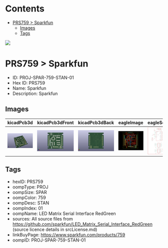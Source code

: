 



Contents
========

* [PRS759 > Sparkfun](#prs759--sparkfun)
	* [Images](#images)
	* [Tags](#tags)
  
![][im]
# PRS759 > Sparkfun

- ID: PROJ-SPAR-759-STAN-01
- Hex ID: PRS759
- Name: Sparkfun
- Description: Sparkfun

## Images
  
  

|kicadPcb3d|kicadPcb3dFront|kicadPcb3dBack|eagleImage|eagleSchemImage|
| :---: | :---: | :---: | :---: | :---: |
|[![kicadPcb3d](kicadPcb3d_140.png)](kicadPcb3d.png)|[![kicadPcb3dFront](kicadPcb3dFront_140.png)](kicadPcb3dFront.png)|[![kicadPcb3dBack](kicadPcb3dBack_140.png)](kicadPcb3dBack.png)|[![eagleImage](eagleImage_140.png)](eagleImage.png)|[![eagleSchemImage](eagleSchemImage_140.png)](eagleSchemImage.png)|

## Tags

- hexID: PRS759
- oompType: PROJ
- oompSize: SPAR
- oompColor: 759
- oompDesc: STAN
- oompIndex: 01
- oompName: LED Matrix Serial Interface RedGreen
- sources: All source files from https://github.com/sparkfun/LED_Matrix_Serial_Interface_RedGreen (source licence details in srcLicense.md)
- linkBuyPage: https://www.sparkfun.com/products/759
- oompID: PROJ-SPAR-759-STAN-01



[im]: kicadPcb3d_450.png

